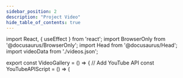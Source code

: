 ```yaml
---
sidebar_position: 2
description: "Project Video"
hide_table_of_contents: true
---
```


import React, { useEffect } from 'react';
import BrowserOnly from '@docusaurus/BrowserOnly';
import Head from '@docusaurus/Head';
import videoData from './videos.json';

export const VideoGallery = () => {
// Add YouTube API
const YouTubeAPIScript = () => (

<Head>
<script src="https://www.youtube.com/iframe_api" />
<link rel="stylesheet" href="https://cdnjs.cloudflare.com/ajax/libs/font-awesome/5.15.4/css/all.min.css" />
</Head>
);
useEffect(() => {
// Initialize variables
let player;
const videoItems = document.querySelectorAll('.video-item');
const currentVideoElement = document.getElementById('currentVideo');

    // Initialize YouTube player when API is ready
    if (typeof window !== 'undefined') {
      // Add YouTube API
      if (!window.YT) {
        const tag = document.createElement('script');
        tag.src = 'https://www.youtube.com/iframe_api';
        const firstScriptTag = document.getElementsByTagName('script')[0];
        firstScriptTag.parentNode.insertBefore(tag, firstScriptTag);
      }

      // Setup YouTube player
      window.onYouTubeIframeAPIReady = function() {
        const playerContainer = document.getElementById('currentVideo');
        const containerWidth = playerContainer.offsetWidth;
        const containerHeight = containerWidth * 0.5625; // 16:9 aspect ratio

        // Get first video ID from the JSON data
        const firstVideoId = videoData.videos[0].id;

        player = new window.YT.Player('currentVideo', {
          height: containerHeight,
          width: containerWidth,
          videoId: firstVideoId,
          playerVars: {
            'playsinline': 1,
            'rel': 0,
            'vq': 'hd1080',
            'controls': 1,
            'modestbranding': 1
          },
          events: {
            'onReady': onPlayerReady,
            'onStateChange': onPlayerStateChange
          }
        });
      };

      // When player is ready
      function onPlayerReady(event) {
        // Set quality to highest available
        event.target.setPlaybackQuality('hd1080');
      }

      // When player state changes
      function onPlayerStateChange(event) {
        // Set quality to highest available whenever state changes
        if (event.data === window.YT.PlayerState.BUFFERING ||
            event.data === window.YT.PlayerState.PLAYING) {
          event.target.setPlaybackQuality('hd1080');
        }
      }
    }

    // Handle video item clicks
    videoItems.forEach(item => {
      // Handle click on video item (not on share button)
      item.addEventListener('click', function(e) {
        // Don't trigger if share button was clicked
        if (e.target.closest('.share-button')) {
          return;
        }

        // Remove active class from all items
        videoItems.forEach(i => i.classList.remove('active'));

        // Add active class to clicked item
        this.classList.add('active');

        // Get video data
        const videoId = this.getAttribute('data-video-id');
        const videoTitle = this.getAttribute('data-video-title');
        const videoDescription = this.getAttribute('data-video-description');

        // Update video if player is ready
        if (player && player.loadVideoById) {
          // Extract the base video ID without parameters
          const baseVideoId = videoId.split('?')[0];

          // Load the video with quality settings
          player.loadVideoById({
            'videoId': baseVideoId,
            'suggestedQuality': 'hd1080'
          });

          // Apply any timestamp if present
          if (videoId.includes('t=')) {
            const timeMatch = videoId.match(/t=(\d+)/);
            if (timeMatch && timeMatch[1]) {
              const seconds = parseInt(timeMatch[1], 10);
              player.seekTo(seconds, true);
            }
          }
        } else if (currentVideoElement) {
          // Fallback if player isn't ready
          currentVideoElement.src = `https://www.youtube.com/embed/${videoId}`;
        }

        // Scroll to top of video player on mobile
        if (window.innerWidth <= 1000) {
          document.getElementById('videoPlayer').scrollIntoView({ behavior: 'smooth' });
        }
      });

      // Handle share button clicks
      const shareButton = item.querySelector('.share-button');
      if (shareButton) {
        shareButton.addEventListener('click', function(e) {
          e.stopPropagation(); // Prevent video from playing

          const videoId = item.getAttribute('data-video-id');
          const videoTitle = item.getAttribute('data-video-title');
          const shareUrl = `https://www.youtube.com/watch?v=${videoId}`;

          // Try to use Web Share API if available
          if (navigator.share) {
            navigator.share({
              title: videoTitle,
              url: shareUrl
            }).catch(err => {
              console.error('Error sharing:', err);
              // Fallback to clipboard
              copyToClipboard(shareUrl);
            });
          } else {
            // Fallback to clipboard
            copyToClipboard(shareUrl);
          }
        });
      }
    });

    // Helper function to copy text to clipboard
    function copyToClipboard(text) {
      // Create temporary input
      const input = document.createElement('input');
      input.style.position = 'fixed';
      input.style.opacity = 0;
      input.value = text;
      document.body.appendChild(input);

      // Select and copy
      input.select();
      document.execCommand('copy');

      // Clean up
      document.body.removeChild(input);

      // Show feedback
      alert('Video URL copied to clipboard!');
    }

}, []);

return (
<>
<YouTubeAPIScript />

  <div className="video-container">
    <style dangerouslySetInnerHTML={{__html: `
/* Override Docusaurus container and hide header */
main > .container {
  max-width: 100% !important;
  padding: 0 !important;
  margin: 0 !important;
  width: 100% !important;
}

article {
padding: 0 !important;
margin: 0 !important;
}

.theme-doc-markdown.markdown header {
display: none !important;
}

.theme-doc-markdown.markdown h1:first-child {
display: none !important;
}

/_ Fix theme toggle in light mode _/
html[data-theme='light'] .clean-btn {
color: #1c1e21 !important;
}

.video-container {
display: flex;
flex-direction: row;
gap: 34px;
margin: 0;
width: 100%;
padding: 20px 20px 20px 60px; /_ Increased left padding by 40px _/
max-width: none;
justify-content: center;
min-height: calc(100vh - var(--ifm-navbar-height));
}

        .video-player {
          flex: 3;
          min-width: 640px;
          position: relative;
          border-radius: 12px;
          overflow: hidden;
          box-shadow: 0 4px 20px rgba(0, 0, 0, 0.15);
          background-color: #000;
          max-width: 1200px;
          height: calc(100vh - var(--ifm-navbar-height) - 40px);
        }

        .video-player #currentVideo {
          width: 100%;
          height: 100%;
          position: relative;
        }

        .video-player iframe {
          position: absolute;
          top: 0;
          left: 0;
          width: 100%;
          height: 100%;
          border: none;
        }

        .video-list {
          flex: 1;
          height: calc(100vh - var(--ifm-navbar-height) - 40px);
          overflow-y: auto;
          background: transparent;
          border-radius: 12px;
          padding: 0;
          box-shadow: none;
          min-width: 370px;
          max-width: 450px;
          width: 100%;
        }

        .video-item {
          display: flex;
          margin-bottom: 12px;
          cursor: pointer;
          padding: 10px;
          border-radius: 8px;
          transition: background 0.1s ease;
          background: transparent;
          box-shadow: none;
          border: none;
          position: relative;
          width: 100%;
        }

        .video-item .share-button {
          position: absolute;
          right: 10px;
          top: 10px;
          font-size: 14px;
          color: rgba(255, 255, 255, 0.7);
          background: rgba(0, 0, 0, 0.5);
          border: none;
          border-radius: 4px;
          padding: 4px 8px;
          cursor: pointer;
          opacity: 0;
          transition: opacity 0.2s ease;
          display: flex;
          align-items: center;
          gap: 4px;
        }

        .video-item:hover .share-button {
          opacity: 1;
        }

        html[data-theme='light'] .video-item .share-button {
          color: rgba(255, 255, 255, 0.9);
          background: rgba(0, 0, 0, 0.6);
        }

        .video-item:last-child {
          margin-bottom: 0;
        }

        .video-item:hover {
          transform: none;
          box-shadow: none;
          background-color: rgba(255, 255, 255, 0.1);
        }

        .video-item.active {
          background-color: rgba(255, 255, 255, 0.2);
          border-left: none;
          box-shadow: none;
        }

        .video-thumbnail {
          width: 168px;
          height: 94px;
          background-color: #000;
          margin-right: 12px;
          display: flex;
          align-items: center;
          justify-content: center;
          border-radius: 8px;
          overflow: hidden;
          position: relative;
          flex-shrink: 0;
        }

        .video-timestamp-overlay {
          position: absolute;
          bottom: 4px;
          right: 4px;
          background-color: rgba(0, 0, 0, 0.8);
          color: white;
          font-size: 12px;
          padding: 1px 4px;
          border-radius: 2px;
          font-family: 'Roboto', sans-serif;
          font-weight: 500;
        }

        .video-thumbnail img {
          width: 100%;
          height: 100%;
          object-fit: cover;
          transition: none;
        }

        .video-item:hover .video-thumbnail img {
          transform: none;
        }

        .video-info {
          flex: 1;
          display: flex;
          align-items: flex-start;
          justify-content: flex-start;
          padding-top: 2px;
        }

        .video-timestamp {
          font-weight: 500;
          font-size: 16px;
          color: var(--video-text-color);
          background-color: transparent;
          padding: 0;
          border-radius: 0;
          display: inline-block;
          font-family: 'Roboto', Arial, sans-serif;
          line-height: 1.4;
          overflow: hidden;
          text-overflow: ellipsis;
          display: -webkit-box;
          -webkit-line-clamp: 2;
          -webkit-box-orient: vertical;
        }

        .video-item.active .video-timestamp {
          background-color: transparent;
          font-weight: 700;
        }

        @media (max-width: 1000px) {
          .video-container {
            flex-direction: column;
            padding: 16px 16px 16px 56px; /* Increased left padding by 40px */
            min-height: auto;
            background: transparent;
          }

          .video-player {
            width: 100%;
            min-width: auto;
            margin-bottom: 16px;
            height: 50vh;
          }

          .video-list {
            width: 100%;
            max-width: 100%;
            height: auto;
            max-height: 40vh;
            min-width: auto;
            padding: 0;
            margin-top: 10px;
          }

          .video-item {
            margin-bottom: 12px;
          }

          .video-thumbnail {
            width: 120px;
            height: 68px;
            border-radius: 6px;
          }

          .video-timestamp {
            font-size: 15px;
          }
        }

        /* YouTube-style scrollbar */
        .video-list::-webkit-scrollbar {
          width: 8px;
        }

        .video-list::-webkit-scrollbar-track {
          background: transparent;
        }

        .video-list::-webkit-scrollbar-thumb {
          background: rgba(255, 255, 255, 0.3);
          border-radius: 4px;
        }

        .video-list::-webkit-scrollbar-thumb:hover {
          background: rgba(255, 255, 255, 0.5);
        }

        /* Theme handling */
        :root {
          --video-text-color: #fff;
          --video-item-hover: rgba(255, 255, 255, 0.1);
          --video-item-active: rgba(255, 255, 255, 0.2);
          --scrollbar-thumb: rgba(255, 255, 255, 0.3);
          --scrollbar-thumb-hover: rgba(255, 255, 255, 0.5);
        }

        html[data-theme='light'] {
          --video-text-color: #0f0f0f;
          --video-item-hover: rgba(0, 0, 0, 0.05);
          --video-item-active: rgba(0, 0, 0, 0.1);
          --scrollbar-thumb: rgba(0, 0, 0, 0.2);
          --scrollbar-thumb-hover: rgba(0, 0, 0, 0.3);
        }

        /* Apply theme variables */
        .video-container {
          background: transparent;
        }

        .video-timestamp {
          color: var(--video-text-color);
        }

        .video-item:hover {
          background: var(--video-item-hover);
        }

        .video-item.active {
          background: var(--video-item-active);
        }

        .video-list::-webkit-scrollbar-thumb {
          background: var(--scrollbar-thumb);
        }

        .video-list::-webkit-scrollbar-thumb:hover {
          background: var(--scrollbar-thumb-hover);
        }

        /* Hide page title */
        .theme-doc-markdown.markdown header {
          display: none;
        }
      `}} />

    <div className="video-player" id="videoPlayer">
      <div id="currentVideo"></div>
    </div>

    <div className="video-list" id="videoList">
      {videoData.videos.map((video, index) => {
        // Construct video ID with timestamp if needed
        const videoIdWithParams = video.startTime ? `${video.id}?t=${video.startTime}` : video.id;

        return (
          <div
            key={index}
            className={`video-item ${index === 0 ? 'active' : ''}`}
            data-video-id={videoIdWithParams}
            data-video-title={video.title}
            data-video-description={video.description}
          >
            <div className="video-thumbnail">
              <img
                src={`https://img.youtube.com/vi/${video.id}/mqdefault.jpg`}
                alt={`${video.title} Thumbnail`}
              />
              {video.startTime && (
                <div className="video-timestamp-overlay">{Math.floor(video.startTime / 60)}:{(video.startTime % 60).toString().padStart(2, '0')}</div>
              )}
            </div>
            <div className="video-info">
              <div className="video-timestamp">{video.title}</div>
            </div>
            <button className="share-button" title="Share this video">
              <i className="fas fa-share-alt"></i> Share
            </button>
          </div>
        );
      })}
    </div>

  </div>
  </>
);
};

<BrowserOnly>
  {() => <VideoGallery />}
</BrowserOnly>

